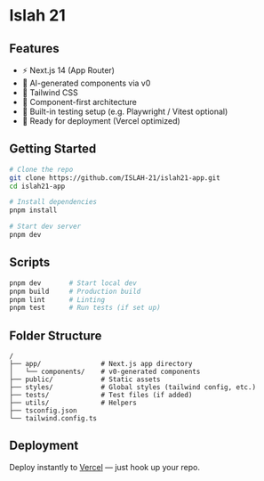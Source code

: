 # Islah 21

## Features

- ⚡️ Next.js 14 (App Router)
- 🎨 AI-generated components via v0
- 💅 Tailwind CSS
- 🧱 Component-first architecture
- 🧪 Built-in testing setup (e.g. Playwright / Vitest optional)
- 🚀 Ready for deployment (Vercel optimized)

## Getting Started

```bash
# Clone the repo
git clone https://github.com/ISLAH-21/islah21-app.git
cd islah21-app

# Install dependencies
pnpm install

# Start dev server
pnpm dev
```

## Scripts

```bash
pnpm dev       # Start local dev
pnpm build     # Production build
pnpm lint      # Linting
pnpm test      # Run tests (if set up)
```

## Folder Structure

```
/
├── app/               # Next.js app directory
│   └── components/    # v0-generated components
├── public/            # Static assets
├── styles/            # Global styles (tailwind config, etc.)
├── tests/             # Test files (if added)
├── utils/             # Helpers
├── tsconfig.json
└── tailwind.config.ts
```

## Deployment

Deploy instantly to [Vercel](https://vercel.com) — just hook up your repo.